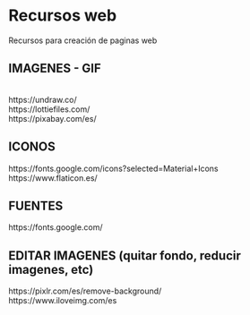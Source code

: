 # Recursos web
Recursos para creación de paginas web

<h2>IMAGENES - GIF </h2> <br>
https://undraw.co/ <br>
https://lottiefiles.com/ <br>
https://pixabay.com/es/ <br>

<h2>ICONOS </h2>
https://fonts.google.com/icons?selected=Material+Icons <br>
https://www.flaticon.es/

<h2>FUENTES </h2>
https://fonts.google.com/

<h2>EDITAR IMAGENES (quitar fondo, reducir imagenes, etc) </h2>
https://pixlr.com/es/remove-background/ <br>
https://www.iloveimg.com/es
